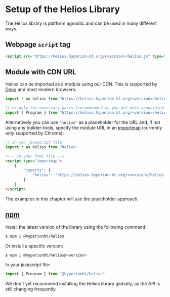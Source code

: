 # Setup of the Helios Library

The Helios library is platform agnostic and can be used in many different ways.

<script>
import("https://www.hyperion-bt.org/Helios/helios.js").then((module) => {let elem = document.querySelector("main"); elem.innerHTML = elem.innerHTML.replaceAll('&lt;' + 'version' + '&gt;', module.VERSION);});
</script>

## Webpage `script` tag

```html
<script src="https://helios.hyperion-bt.org/<version>/helios.js" type="module" crossorigin></script>
```

## Module with CDN URL

Helios can be imported as a module using our CDN. This is supported by [Deno](https://deno.land) and most modern browsers:

```js
import * as helios from "https://helios.hyperion-bt.org/<version>/helios.js"

// or only the necessary parts (recommended as you get more acquainted with the library)
import { Program } from "https://helios.hyperion-bt.org/<version>/helios.js"
```

Alternatively you can use `"helios"` as a placeholder for the URL and, if not using any builder-tools, specify the module URL in an [importmap](https://github.com/WICG/import-maps) (currently only supported by Chrome):

```js
// in you javascript file
import * as helios from "helios"
```

```html
<!-- in your html file -->
<script type="importmap">
    {
        "imports": {
            "helios": "https://helios.hyperion-bt.org/<version>/helios.js"
        }
    }
</script>
```

The examples in this chapter will use the placeholder approach.

## [npm](https://www.npmjs.com)

Install the latest version of the library using the following command:

```bash
$ npm i @hyperionbt/helios
```

Or install a specific version:

```bash
$ npm i @hyperionbt/helios@<version>
```

In your javascript file:
```js
import { Program } from "@hyperionbt/helios"
```

We don't yet recommend installing the Helios library globally, as the API is still changing frequently.
